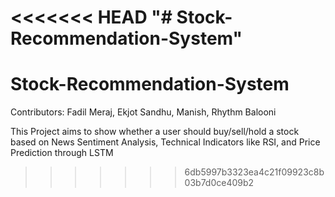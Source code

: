 <<<<<<< HEAD
"# Stock-Recommendation-System" 
=======
# Stock-Recommendation-System
Contributors: Fadil Meraj, Ekjot Sandhu, Manish, Rhythm Balooni

This Project aims to show whether a user should buy/sell/hold a stock based on News Sentiment Analysis, Technical Indicators like RSI, and Price Prediction through LSTM  
>>>>>>> 6db5997b3323ea4c21f09923c8b03b7d0ce409b2
